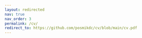 ```yaml
---
layout: redirected
nav: true
nav_order: 3
permalink: /cv/
redirect_to: https://github.com/posmikdc/cv/blob/main/cv.pdf
---
```

